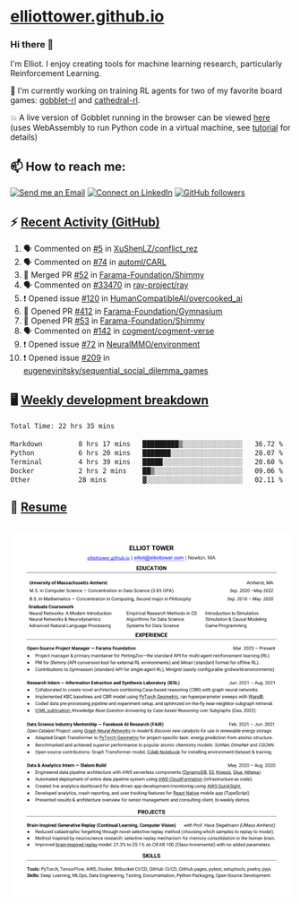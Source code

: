 # [elliottower.github.io](https://github.com/elliottower/elliottower.github.io)

### Hi there 👋

I'm Elliot. I enjoy creating tools for machine learning research, particularly Reinforcement Learning. 

🚀 I'm currently working on training RL agents for two of my favorite board games: [gobblet-rl](https://github.com/elliottower/gobblet-rl) and [cathedral-rl](https://github.com/elliottower/cathedral-rl). 

💥 A live version of Gobblet running in the browser can be viewed [here](https://elliottower.github.io/gobblet-rl/) (uses WebAssembly to run Python code in a virtual machine, see [tutorial](https://github.com/elliottower/gobblet-rl/blob/main/tutorials/WebAssembly/web_assembly.md) for details)


## 📫 How to reach me:

 [![Send me an Email](https://img.shields.io/badge/email-elliot%40elliottower.com-blue)](mailto:elliot@elliottower.com)
 [![Connect on LinkedIn](https://img.shields.io/badge/--linkedin?label=LinkedIn&logo=LinkedIn&style=social)](https://www.linkedin.com/in/elliot-tower)
 [![GitHub followers](https://img.shields.io/github/followers/elliottower?style=social)](https://github.com/elliottower/)
 

## ⚡ [Recent Activity (GitHub)](https://github.com/elliottower)

<!--START_SECTION:activity-->
1. 🗣 Commented on [#5](https://github.com/XuShenLZ/conflict_rez/issues/5) in [XuShenLZ/conflict_rez](https://github.com/XuShenLZ/conflict_rez)
2. 🗣 Commented on [#74](https://github.com/automl/CARL/issues/74) in [automl/CARL](https://github.com/automl/CARL)
3. 🎉 Merged PR [#52](https://github.com/Farama-Foundation/Shimmy/pull/52) in [Farama-Foundation/Shimmy](https://github.com/Farama-Foundation/Shimmy)
4. 🗣 Commented on [#33470](https://github.com/ray-project/ray/issues/33470) in [ray-project/ray](https://github.com/ray-project/ray)
5. ❗️ Opened issue [#120](https://github.com/HumanCompatibleAI/overcooked_ai/issues/120) in [HumanCompatibleAI/overcooked_ai](https://github.com/HumanCompatibleAI/overcooked_ai)
6. 💪 Opened PR [#412](https://github.com/Farama-Foundation/Gymnasium/pull/412) in [Farama-Foundation/Gymnasium](https://github.com/Farama-Foundation/Gymnasium)
7. 💪 Opened PR [#53](https://github.com/Farama-Foundation/Shimmy/pull/53) in [Farama-Foundation/Shimmy](https://github.com/Farama-Foundation/Shimmy)
8. 🗣 Commented on [#142](https://github.com/cogment/cogment-verse/issues/142) in [cogment/cogment-verse](https://github.com/cogment/cogment-verse)
9. ❗️ Opened issue [#72](https://github.com/NeuralMMO/environment/issues/72) in [NeuralMMO/environment](https://github.com/NeuralMMO/environment)
10. ❗️ Opened issue [#209](https://github.com/eugenevinitsky/sequential_social_dilemma_games/issues/209) in [eugenevinitsky/sequential_social_dilemma_games](https://github.com/eugenevinitsky/sequential_social_dilemma_games)
<!--END_SECTION:activity-->


## 🖥️ [Weekly development breakdown](https://wakatime.com/@elliottower)
<!--START_SECTION:waka-->

```text
Total Time: 22 hrs 35 mins

Markdown         8 hrs 17 mins   █████████▒░░░░░░░░░░░░░░░   36.72 %
Python           6 hrs 20 mins   ███████░░░░░░░░░░░░░░░░░░   28.07 %
Terminal         4 hrs 39 mins   █████░░░░░░░░░░░░░░░░░░░░   20.60 %
Docker           2 hrs 2 mins    ██▒░░░░░░░░░░░░░░░░░░░░░░   09.06 %
Other            28 mins         ▓░░░░░░░░░░░░░░░░░░░░░░░░   02.11 %
```

<!--END_SECTION:waka-->


## 📄 [Resume](https://elliottower.github.io/src/pdf/resume.pdf)

<!-- PDF-TO-MARKDOWN:START -->
![Page 1](src/png/page1.png "Page 1")
---
<!-- PDF-TO-MARKDOWN:END -->

